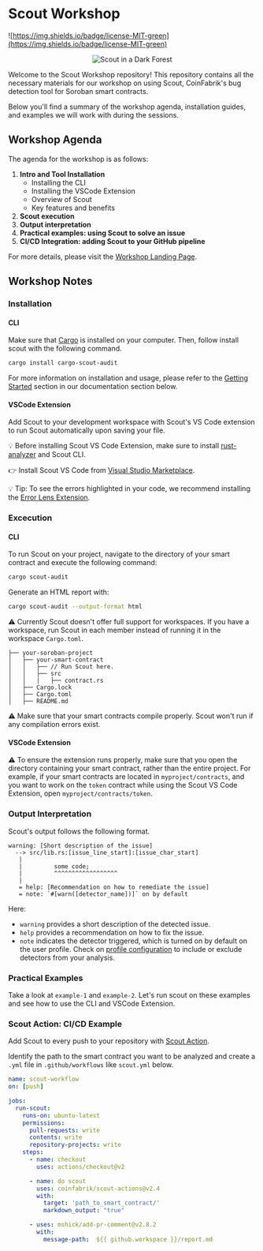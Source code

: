 # Scout Workshop

![https://img.shields.io/badge/license-MIT-green](https://img.shields.io/badge/license-MIT-green)

<p align="center">
  <img src="scout_workshop_banner.png" alt="Scout in a Dark Forest" center  />
</p>

Welcome to the Scout Workshop repository! This repository contains all the necessary materials for our workshop on using Scout, CoinFabrik's bug detection tool for Soroban smart contracts. 

Below you'll find a summary of the workshop agenda, installation guides, and examples we will work with during the sessions.

## Workshop Agenda

The agenda for the workshop is as follows:

1. **Intro and Tool Installation**
   - Installing the CLI
   - Installing the VSCode Extension
   - Overview of Scout
   - Key features and benefits
3. **Scout execution**
4. **Output interpretation**
5. **Practical examples: using Scout to solve an issue**
6. **CI/CD Integration: adding Scout to your GitHub pipeline**

For more details, please visit the [Workshop Landing Page](https://www.coinfabrik.com/scout-workshops/).

## Workshop Notes

### Installation

#### CLI

Make sure that [Cargo](https://doc.rust-lang.org/cargo/getting-started/installation.html) is installed on your computer. Then, follow install scout with the following command.

```bash
cargo install cargo-scout-audit
```

For more information on installation and usage, please refer to the [Getting Started](https://coinfabrik.github.io/scout-soroban/docs/intro) section in our documentation section below.

#### VSCode Extension

Add Scout to your development workspace with Scout's VS Code extension to run Scout automatically upon saving your file.

:bulb: Before installing Scout VS Code Extension, make sure to install [rust-analyzer](https://marketplace.visualstudio.com/items?itemName=rust-lang.rust-analyzer) and Scout CLI.

:point_right: Install Scout VS Code from [Visual Studio Marketplace](https://marketplace.visualstudio.com/items?itemName=CoinFabrik.scout-audit).

:bulb: Tip: To see the errors highlighted in your code, we recommend installing the [Error Lens Extension](https://marketplace.visualstudio.com/items?itemName=usernamehw.errorlens).

### Excecution

#### CLI

To run Scout on your project, navigate to the directory of your smart contract and execute the following command:

```bash
cargo scout-audit
``` 

Generate an HTML report with:

```bash
cargo scout-audit --output-format html
``` 

:warning: Currently Scout doesn't offer full support for workspaces. If you have a workspace, run Scout in each member instead of running it in the workspace `Cargo.toml`.

```
├── your-soroban-project
│   ├── your-smart-contract
│   │   ├── // Run Scout here.
│   │   ├── src
│   │   |   ├── contract.rs 
│   ├── Cargo.lock
│   ├── Cargo.toml
│   ├── README.md

```
:warning: Make sure that your smart contracts compile properly. Scout won't run if any compilation errors exist.

#### VSCode Extension

:warning: To ensure the extension runs properly, make sure that you open the directory containing your smart contract, rather than the entire project. For example, if your smart contracts are located in `myproject/contracts`, and you want to work on the `token` contract while using the Scout VS Code Extension, open `myproject/contracts/token`.


### Output Interpretation

Scout's output follows the following format.

```console
warning: [Short description of the issue]
  --> src/lib.rs:[issue_line_start]:[issue_char_start]
   |
   |         some code;
   |         ^^^^^^^^^^^^^^^^^^
   |
   = help: [Recommendation on how to remediate the issue]
   = note: `#[warn([detector_name])]` on by default
```

Here:
- `warning` provides a short description of the detected issue.
- `help` provides a recommendation on how to fix the issue.
- `note` indicates the detector triggered, which is turned on by default on the user profile. Check on [profile configuration](https://coinfabrik.github.io/scout-soroban/docs/intro#profile-configuration) to include or exclude detectors from your analysis.

### Practical Examples

Take a look at `example-1` and `example-2`. Let's run scout on these examples and see how to use the CLI and VSCode Extension.

### Scout Action: CI/CD Example

Add Scout to every push to your repository with [Scout Action](https://github.com/CoinFabrik/scout-actions).

Identify the path to the smart contract you want to be analyzed and create a `.yml` file in `.github/workflows` like `scout.yml` below.

```yml
name: scout-workflow
on: [push]

jobs:
  run-scout:
    runs-on: ubuntu-latest
    permissions:
      pull-requests: write
      contents: write
      repository-projects: write
    steps:
      - name: checkout
        uses: actions/checkout@v2

      - name: do scout
        uses: coinfabrik/scout-actions@v2.4
        with:
          target: 'path_to_smart_contract/'
          markdown_output: "true"

      - uses: mshick/add-pr-comment@v2.8.2
        with:
          message-path:  ${{ github.workspace }}/report.md
```

